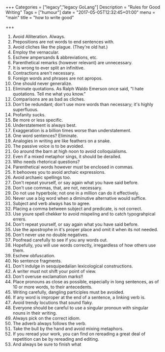 +++
Categories = ["legacy","legacy GoLang"]
Description = "Rules for Good Writing"
Tags = ["humour"]
date = "2017-05-05T12:32:45+01:00"
menu = "main"
title = "how to write good"

+++

1. Avoid Alliteration. Always.
1. Prepositions are not words to end sentences with.
1. Avoid cliches like the plague. (They're old hat.)
1. Employ the vernacular.
1. Eschew ampersands & abbreviations, etc.
1. Parenthetical remarks (however relevant) are unnecessary.
1. It is wrong to ever split an infinitive.
1. Contractions aren't necessary.
1. Foreign words and phrases are not apropos.
1. One should never generalize.
1. Eliminate quotations. As Ralph Waldo Emerson once said, "I hate quotations. Tell me what you know."
1. Comparisons are as bad as cliches.
1. Don't be redundant; don't use more words than necessary; it's highly superfluous.
1. Profanity sucks.
1. Be more or less specific.
1. Understatement is always best.
1. Exaggeration is a billion times worse than understatement.
1. One word sentences? Eliminate.
1. Analogies in writing are like feathers on a snake.
1. The passive voice is to be avoided.
1. Go around the barn at high noon to avoid colloquialisms.
1. Even if a mixed metaphor sings, it should be derailed.
1. Who needs rhetorical questions?
1. Parenthetical words however must be enclosed in commas.
1. It behooves you to avoid archaic expressions.
1. Avoid archaeic spellings too.
1. Don't repeat yourself, or say again what you have said before.
1. Don't use commas, that, are not, necessary.
1. Do not use hyperbole; not one in a million can do it effectively.
1. Never use a big word when a diminutive alternative would suffice.
1. Subject and verb always has to agree.
1. Placing a comma between subject and predicate, is not correct.
1. Use youre spell chekker to avoid mispeling and to catch typograhpical errers.
1. Don't repeat yourself, or say again what you have said before.
1. Use the apostrophe in it's proper place and omit it when its not needed.
1. Don't never use no double negatives.
1. Poofread carefully to see if you any words out.
1. Hopefully, you will use words correctly, irregardless of how others use them.
1. Eschew obfuscation.
1. No sentence fragments.
1. Don't indulge in sesquipedalian lexicological constructions.
1. A writer must not shift your point of view.
1. Don't overuse exclamation marks!!
1. Place pronouns as close as possible, especially in long sentences, as of 10 or more words, to their antecedents.
1. Writing carefully, dangling participles must be avoided.
1. If any word is improper at the end of a sentence, a linking verb is.
1. Avoid trendy locutions that sound flaky.
1. Everyone should be careful to use a singular pronoun with singular nouns in their writing.
1. Always pick on the correct idiom.
1. The adverb always follows the verb.
1. Take the bull by the hand and avoid mixing metaphors.
1. If you reread your work, you can find on rereading a great deal of repetition can be by rereading and editing.
1. And always be sure to finish what
